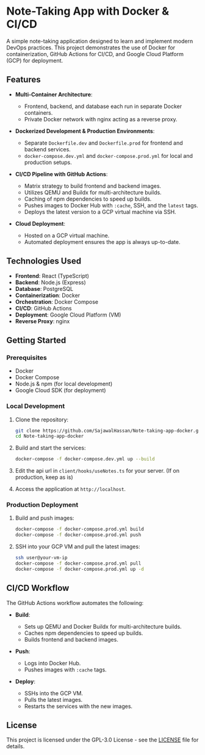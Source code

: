 # Note-Taking App with Docker & CI/CD

A simple note-taking application designed to learn and implement modern DevOps practices. This project demonstrates the use of Docker for containerization, GitHub Actions for CI/CD, and Google Cloud Platform (GCP) for deployment.

## Features

- **Multi-Container Architecture**:

  - Frontend, backend, and database each run in separate Docker containers.
  - Private Docker network with nginx acting as a reverse proxy.

- **Dockerized Development & Production Environments**:

  - Separate `Dockerfile.dev` and `Dockerfile.prod` for frontend and backend services.
  - `docker-compose.dev.yml` and `docker-compose.prod.yml` for local and production setups.

- **CI/CD Pipeline with GitHub Actions**:

  - Matrix strategy to build frontend and backend images.
  - Utilizes QEMU and Buildx for multi-architecture builds.
  - Caching of npm dependencies to speed up builds.
  - Pushes images to Docker Hub with `:cache`, SSH, and the `latest` tags.
  - Deploys the latest version to a GCP virtual machine via SSH.

- **Cloud Deployment**:

  - Hosted on a GCP virtual machine.
  - Automated deployment ensures the app is always up-to-date.

## Technologies Used

- **Frontend**: React (TypeScript)
- **Backend**: Node.js (Express)
- **Database**: PostgreSQL
- **Containerization**: Docker
- **Orchestration**: Docker Compose
- **CI/CD**: GitHub Actions
- **Deployment**: Google Cloud Platform (VM)
- **Reverse Proxy**: nginx

## Getting Started

### Prerequisites

- Docker
- Docker Compose
- Node.js & npm (for local development)
- Google Cloud SDK (for deployment)

### Local Development

1. Clone the repository:

   ```bash
   git clone https://github.com/SajawalHassan/Note-taking-app-docker.git
   cd Note-taking-app-docker
   ```

2. Build and start the services:

   ```bash
   docker-compose -f docker-compose.dev.yml up --build
   ```

3. Edit the api url in `client/hooks/useNotes.ts` for your server. (If on production, keep as is)

4. Access the application at `http://localhost`.

### Production Deployment

1. Build and push images:

   ```bash
   docker-compose -f docker-compose.prod.yml build
   docker-compose -f docker-compose.prod.yml push
   ```

2. SSH into your GCP VM and pull the latest images:

   ```bash
   ssh user@your-vm-ip
   docker-compose -f docker-compose.prod.yml pull
   docker-compose -f docker-compose.prod.yml up -d
   ```

## CI/CD Workflow

The GitHub Actions workflow automates the following:

- **Build**:

  - Sets up QEMU and Docker Buildx for multi-architecture builds.
  - Caches npm dependencies to speed up builds.
  - Builds frontend and backend images.

- **Push**:

  - Logs into Docker Hub.
  - Pushes images with `:cache` tags.

- **Deploy**:

  - SSHs into the GCP VM.
  - Pulls the latest images.
  - Restarts the services with the new images.

## License

This project is licensed under the GPL-3.0 License - see the [LICENSE](LICENSE) file for details.

